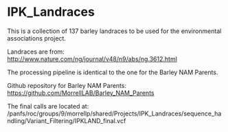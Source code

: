 # IPK_Landraces
This is a collection of 137 barley landraces to be used for the environmental associations project.

Landraces are from:
http://www.nature.com/ng/journal/v48/n9/abs/ng.3612.html

The processing pipeline is identical to the one for the Barley NAM Parents.

Github repository for Barley NAM Parents:
https://github.com/MorrellLAB/Barley_NAM_Parents

The final calls are located at:
/panfs/roc/groups/9/morrellp/shared/Projects/IPK_Landraces/sequence_handling/Variant_Filtering/IPKLAND_final.vcf
